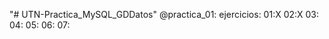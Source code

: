 "# UTN-Practica_MySQL_GDDatos" 
  @practica_01: 
      ejercicios: 01:X
                  02:X
                  03:
                  04:
                  05:
                  06:
                  07:
